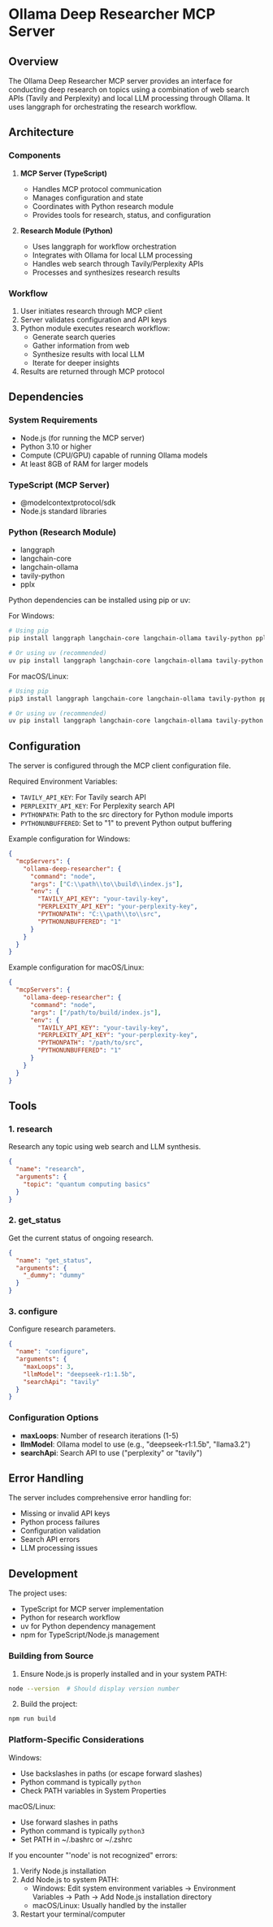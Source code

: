 # Ollama Deep Researcher MCP Server

## Overview
The Ollama Deep Researcher MCP server provides an interface for conducting deep research on topics using a combination of web search APIs (Tavily and Perplexity) and local LLM processing through Ollama. It uses langgraph for orchestrating the research workflow.

## Architecture

### Components

1. **MCP Server (TypeScript)**
   - Handles MCP protocol communication
   - Manages configuration and state
   - Coordinates with Python research module
   - Provides tools for research, status, and configuration

2. **Research Module (Python)**
   - Uses langgraph for workflow orchestration
   - Integrates with Ollama for local LLM processing
   - Handles web search through Tavily/Perplexity APIs
   - Processes and synthesizes research results

### Workflow
1. User initiates research through MCP client
2. Server validates configuration and API keys
3. Python module executes research workflow:
   - Generate search queries
   - Gather information from web
   - Synthesize results with local LLM
   - Iterate for deeper insights
4. Results are returned through MCP protocol

## Dependencies

### System Requirements
- Node.js (for running the MCP server)
- Python 3.10 or higher
- Compute (CPU/GPU) capable of running Ollama models
- At least 8GB of RAM for larger models

### TypeScript (MCP Server)
- @modelcontextprotocol/sdk
- Node.js standard libraries

### Python (Research Module)
- langgraph
- langchain-core
- langchain-ollama
- tavily-python
- pplx

Python dependencies can be installed using pip or uv:

For Windows:
```bash
# Using pip
pip install langgraph langchain-core langchain-ollama tavily-python pplx

# Or using uv (recommended)
uv pip install langgraph langchain-core langchain-ollama tavily-python pplx
```

For macOS/Linux:
```bash
# Using pip
pip3 install langgraph langchain-core langchain-ollama tavily-python pplx

# Or using uv (recommended)
uv pip install langgraph langchain-core langchain-ollama tavily-python pplx
```

## Configuration

The server is configured through the MCP client configuration file.

Required Environment Variables:
- `TAVILY_API_KEY`: For Tavily search API
- `PERPLEXITY_API_KEY`: For Perplexity search API
- `PYTHONPATH`: Path to the src directory for Python module imports
- `PYTHONUNBUFFERED`: Set to "1" to prevent Python output buffering

Example configuration for Windows:
```json
{
  "mcpServers": {
    "ollama-deep-researcher": {
      "command": "node",
      "args": ["C:\\path\\to\\build\\index.js"],
      "env": {
        "TAVILY_API_KEY": "your-tavily-key",
        "PERPLEXITY_API_KEY": "your-perplexity-key",
        "PYTHONPATH": "C:\\path\\to\\src",
        "PYTHONUNBUFFERED": "1"
      }
    }
  }
}
```

Example configuration for macOS/Linux:
```json
{
  "mcpServers": {
    "ollama-deep-researcher": {
      "command": "node",
      "args": ["/path/to/build/index.js"],
      "env": {
        "TAVILY_API_KEY": "your-tavily-key",
        "PERPLEXITY_API_KEY": "your-perplexity-key",
        "PYTHONPATH": "/path/to/src",
        "PYTHONUNBUFFERED": "1"
      }
    }
  }
}
```

## Tools

### 1. research
Research any topic using web search and LLM synthesis.
```json
{
  "name": "research",
  "arguments": {
    "topic": "quantum computing basics"
  }
}
```

### 2. get_status
Get the current status of ongoing research.
```json
{
  "name": "get_status",
  "arguments": {
    "_dummy": "dummy"
  }
}
```

### 3. configure
Configure research parameters.
```json
{
  "name": "configure",
  "arguments": {
    "maxLoops": 3,
    "llmModel": "deepseek-r1:1.5b",
    "searchApi": "tavily"
  }
}
```

### Configuration Options

- **maxLoops**: Number of research iterations (1-5)
- **llmModel**: Ollama model to use (e.g., "deepseek-r1:1.5b", "llama3.2")
- **searchApi**: Search API to use ("perplexity" or "tavily")

## Error Handling

The server includes comprehensive error handling for:
- Missing or invalid API keys
- Python process failures
- Configuration validation
- Search API errors
- LLM processing issues

## Development

The project uses:
- TypeScript for MCP server implementation
- Python for research workflow
- uv for Python dependency management
- npm for TypeScript/Node.js management

### Building from Source

1. Ensure Node.js is properly installed and in your system PATH:
```bash
node --version  # Should display version number
```

2. Build the project:
```bash
npm run build
```

### Platform-Specific Considerations

Windows:
- Use backslashes in paths (or escape forward slashes)
- Python command is typically `python`
- Check PATH variables in System Properties

macOS/Linux:
- Use forward slashes in paths
- Python command is typically `python3`
- Set PATH in ~/.bashrc or ~/.zshrc

If you encounter "'node' is not recognized" errors:
1. Verify Node.js installation
2. Add Node.js to system PATH:
   - Windows: Edit system environment variables → Environment Variables → Path → Add Node.js installation directory
   - macOS/Linux: Usually handled by the installer
3. Restart your terminal/computer
